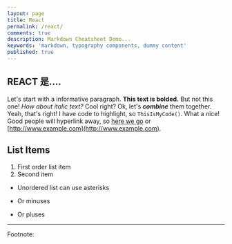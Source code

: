 ```yaml
---
layout: page
title: React
permalink: /react/
comments: true
description: Markdown Cheatsheet Demo...
keywords: 'markdown, typography components, dummy content'
published: true
---
```


## REACT 是....

Let's start with a informative paragraph. **This text is bolded.** But not this one! _How about italic text?_ Cool right? Ok, let's **_combine_** them together. Yeah, that's right! I have code to highlight, so `ThisIsMyCode()`. What a nice! Good people will hyperlink away, so [here we go](#) or [http://www.example.com](http://www.example.com).

<div class="divider"></div>

## List Items

1. First order list item
2. Second item

* Unordered list can use asterisks
- Or minuses
+ Or pluses

<div class="divider"></div>

---
Footnote:

[^1]: 1: Footnote number one yeah baby!

[^2]: 2: A footnote you can link to - [click here!](#)
